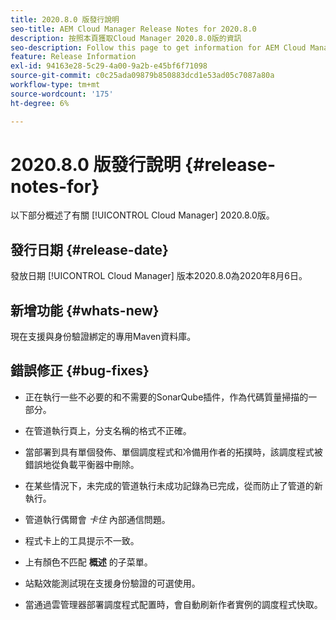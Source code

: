 ```yaml
---
title: 2020.8.0 版發行說明
seo-title: AEM Cloud Manager Release Notes for 2020.8.0
description: 按照本頁獲取Cloud Manager 2020.8.0版的資訊
seo-description: Follow this page to get information for AEM Cloud Manager Release 2020.8.0
feature: Release Information
exl-id: 94163e28-5c29-4a00-9a2b-e45bf6f71098
source-git-commit: c0c25ada09879b850883dcd1e53ad05c7087a80a
workflow-type: tm+mt
source-wordcount: '175'
ht-degree: 6%

---
```


# 2020.8.0 版發行說明 {#release-notes-for}

以下部分概述了有關 [!UICONTROL Cloud Manager] 2020.8.0版。

## 發行日期 {#release-date}

發放日期 [!UICONTROL Cloud Manager] 版本2020.8.0為2020年8月6日。

## 新增功能 {#whats-new}

現在支援與身份驗證綁定的專用Maven資料庫。

## 錯誤修正 {#bug-fixes}

* 正在執行一些不必要的和不需要的SonarQube插件，作為代碼質量掃描的一部分。

* 在管道執行頁上，分支名稱的格式不正確。

* 當部署到具有單個發佈、單個調度程式和冷備用作者的拓撲時，該調度程式被錯誤地從負載平衡器中刪除。

* 在某些情況下，未完成的管道執行未成功記錄為已完成，從而防止了管道的新執行。

* 管道執行偶爾會 *卡住* 內部通信問題。

* 程式卡上的工具提示不一致。

* 上有顏色不匹配 **概述** 的子菜單。

* 站點效能測試現在支援身份驗證的可選使用。

* 當通過雲管理器部署調度程式配置時，會自動刷新作者實例的調度程式快取。
